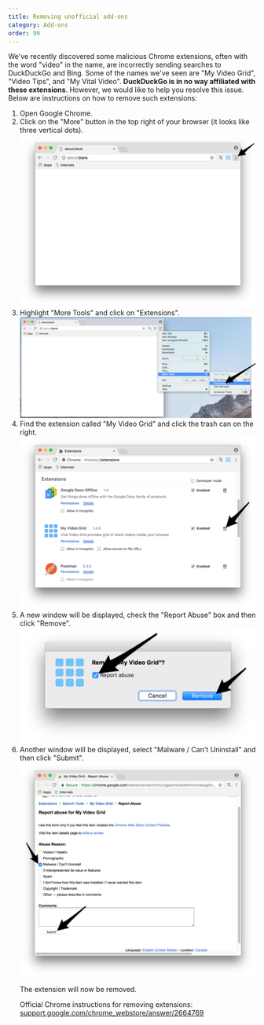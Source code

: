 ```yaml
---
title: Removing unofficial add-ons
category: Add-ons
order: 99
---
```

<p>We've recently discovered some malicious Chrome extensions, often with the word "video" in the name, are incorrectly sending searches to DuckDuckGo and Bing. Some of the names we've seen are "My Video Grid", "Video Tips", and "My Vital Video". <strong>DuckDuckGo is in no way affiliated with these extensions</strong>. However, we would like to help you resolve this issue. Below are instructions on how to remove such extensions:</p>

<ol><li>Open Google Chrome.</li>

  <li>Click on the "More" button in the top right of your browser (it looks like three vertical dots).<br><img alt="Screenshot of 'More' button in Chrome browser" src="../../images/206551aff3031c8cf9f13ff7faa371da.png"></li>

  <li>Highlight "More Tools" and click on "Extensions".<br><img alt="Screenshot of the 'Extensions' option in the 'More Tools' menu" src="../../images/bbd144b87e15f3d3c73cff6e80111db7.png"></li>

  <li>Find the extension called "My Video Grid" and click the trash can on the right.<br><img alt="Screenshot showing the extensions list" src="../../images/fe52f1f957b13e62863e9a35751c710e.png"></li>

  <li>A new window will be displayed, check the "Report Abuse" box and then click "Remove".<br><img alt="Screenshot showing the 'Report Abuse' checkbox" src="../../images/9e9e45402c08135c09bfb54984b9f33f.png"></li>

  <li>Another window will be displayed, select "Malware / Can't Uninstall" and then click "Submit".<br><img alt="Screenshot showing the abuse report form." src="../../images/05562b93d03e75e9519af09faea2c02b.png"></li>

<p>The extension will now be removed.</p>

<p>Official Chrome instructions for removing extensions: <a href="https://support.google.com/chrome_webstore/answer/2664769">support.google.com/chrome_webstore/answer/2664769</a></p></ol>